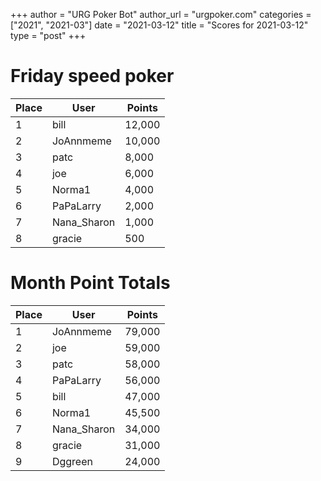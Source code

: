 +++
author = "URG Poker Bot"
author_url = "urgpoker.com"
categories = ["2021", "2021-03"]
date = "2021-03-12"
title = "Scores for 2021-03-12"
type = "post"
+++
# Friday speed poker

| Place | User | Points |
|-------|------|--------|
| 1 | bill | 12,000 |
| 2 | JoAnnmeme | 10,000 |
| 3 | patc | 8,000 |
| 4 | joe | 6,000 |
| 5 | Norma1 | 4,000 |
| 6 | PaPaLarry | 2,000 |
| 7 | Nana_Sharon | 1,000 |
| 8 | gracie | 500 |

# Month Point Totals

| Place | User | Points |
|-------|------|--------|
| 1 | JoAnnmeme | 79,000 |
| 2 | joe | 59,000 |
| 3 | patc | 58,000 |
| 4 | PaPaLarry | 56,000 |
| 5 | bill | 47,000 |
| 6 | Norma1 | 45,500 |
| 7 | Nana_Sharon | 34,000 |
| 8 | gracie | 31,000 |
| 9 | Dggreen | 24,000 |
